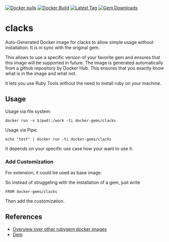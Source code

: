 [![Docker pulls](https://img.shields.io/docker/pulls/rubygem/clacks.svg)](https://hub.docker.com/r/rubygem/clacks/)
[![Docker Build](https://img.shields.io/docker/automated/rubygem/clacks.svg)](https://hub.docker.com/r/rubygem/clacks/)
[![Latest Tag](https://img.shields.io/github/tag/docker-rubygem/clacks.svg)](https://hub.docker.com/r/rubygem/clacks/)
[![Gem Downloads](https://img.shields.io/gem/dt/clacks.svg)](https://rubygems.org/gems/clacks/)
# clacks

Auto-Generated Docker image for clacks to allow simple usage without installation.
It is in sync with the original gem.

This allows to use a specific version of your favorite gem and ensures that this image will be supported in future.
The image is generated automatically from a github repository by Docker Hub.
This ensures that you exactly know what is in the image and what not.

It lets you use Ruby Tools without the need to install ruby on your machine.

## Usage

Usage via file system:

`docker run -v $(pwd):/work -ti docker-gems/clacks`

Usage via Pipe:

`echo "test" | docker run -ti docker-gems/clacks`

It depends on your specific use case how your want to use it.

### Add Customization

For extension, it could be used as base image.

So instead of struggeling with the installation of a gem, just write

`FROM docker-gems/clacks`

Then add the customization.

## References

 - [Overview over other rubygem docker images](https://github.com/thinkbot/docker-rubygem)
 - [Gem](https://rubygems.org/gems/clacks/)
